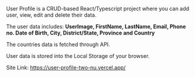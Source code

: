 User Profile is a CRUD-based React/Typescript project where you can add user, view, edit and delete their data.

The user data includes:
    **UserImage, FirstName, LastName, Email, Phone no. Date of Birth, City, District/State, Province and Country**

The countries data is fetched through API.

User data is stored into the Local Storage of your browser.

Site Link: https://user-profile-two-nu.vercel.app/